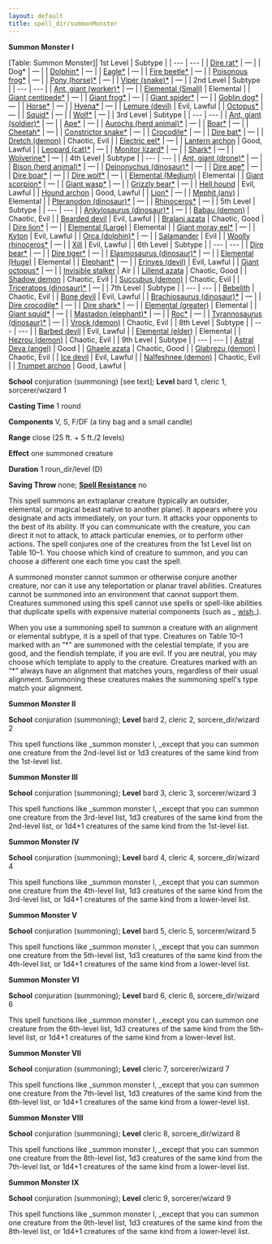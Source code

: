 ```yaml
---
layout: default
title: spell_dir/summonMonster
---
```

 **Summon Monster I**

[Table: Summon Monster]| 1st Level | Subtype |
| --- | --- |
| [Dire rat\*](../monster_dir/rat#_rat-dire) | — |
| Dog\* | — |
| [Dolphin\*](../monster_dir/dolphin#_dolphin) | — |
| [Eagle\*](../monster_dir/eagle#_eagle) | — |
| [Fire beetle\*](../monster_dir/beetle#_beetle-fire) | — |
| [Poisonous frog\*](../monster_dir/frog#_frog-poison) | — |
| [Pony (horse)\*](../monster_dir/horse#_horse-pony) | — |
| [Viper (snake)\*](../monster_dir/familiar#_viper) | — |
| 2nd Level | Subtype |
| --- | --- |
| [Ant, giant (worker)\*](../monster_dir/ant#_ant-giant) | — |
| [Elemental (Small)](../monster_dir/elemental) | Elemental |
| [Giant centipede\*](../monster_dir/centipede#_centipede-giant) | — |
| [Giant frog\*](../monster_dir/frog#_frog-giant) | — |
| [Giant spider\*](../monster_dir/spider#_spider-giant) | — |
| [Goblin dog\*](../monster_dir/goblinDog#_goblin-dog) | — |
| [Horse\*](../monster_dir/horse#_) | — |
| [Hyena\*](../monster_dir/hyena#_hyena) | — |
| [Lemure (devil)](../monster_dir/devil#_devil-lemure) | Evil, Lawful |
| [Octopus\*](../monster_dir/octopus#_octopus) | — |
| [Squid\*](../monster_dir/squid#_squid) | — |
| [Wolf\*](../monster_dir/wolf#_wolf) | — |
| 3rd Level | Subtype |
| --- | --- |
| [Ant, giant (soldier)\*](../monster_dir/ant#_ant-giant) | — |
| [Ape\*](../monster_dir/ape#_ape) | — |
| [Aurochs (herd animal)\*](../monster_dir/herdAnimal#_herd-animal-aurochs) | — |
| [Boar\*](../monster_dir/boar#_boar) | — |
| [Cheetah\*](../monster_dir/cat#_cat-cheetah) | — |
| [Constrictor snake\*](../monster_dir/snake#_snake-constrictor) | — |
| [Crocodile\*](../monster_dir/crocodile#_crocodile) | — |
| [Dire bat\*](../monster_dir/bat#_bat-dire) | — |
| [Dretch (demon)](../monster_dir/demon#_demon-dretch) | Chaotic, Evil |
| [Electric eel\*](../monster_dir/eel#_ell-electric) | — |
| [Lantern archon](../monster_dir/archon#_archon-lantern) | Good, Lawful |
| [Leopard (cat)\*](../monster_dir/cat#_cat-leopard) | — |
| [Monitor lizard\*](../monster_dir/lizard#_lizard-giant) | — |
| [Shark\*](../monster_dir/shark#_shark) | — |
| [Wolverine\*](../monster_dir/wolverine#_wolverine) | — |
| 4th Level | Subtype |
| --- | --- |
| [Ant, giant (drone)\*](../monster_dir/ant#_ant-giant) | — |
| [Bison (herd animal)\*](../monster_dir/herdAnimal#_herd-animal-bison) | — |
| [Deinonychus (dinosaur)\*](../monster_dir/dinosaur#_dinosaur-deinonychus) | — |
| [Dire ape\*](../monster_dir/ape#_ape-dire) | — |
| [Dire boar\*](../monster_dir/boar#_boar-dire) | — |
| [Dire wolf\*](../monster_dir/wolf#_wolf-dire) | — |
| [Elemental (Medium)](../monster_dir/elemental#_) | Elemental |
| [Giant scorpion\*](../monster_dir/scorpion#_scorpion-giant) | — |
| [Giant wasp\*](../monster_dir/wasp#_wasp-giant) | — |
| [Grizzly bear\*](../monster_dir/bear#_bear-grizzly) | — |
| [Hell hound](../monster_dir/hellHound#_hell-hound) | Evil, Lawful |
| [Hound archon](../monster_dir/archon#_archon-hound) | Good, Lawful |
| [Lion\*](../monster_dir/lion#_lion) | — |
| [Mephit (any)](../monster_dir/mephit#_) | Elemental |
| [Pteranodon (dinosaur)\*](../monster_dir/dinosaur#_dinosaur-pteranodon) | — |
| [Rhinoceros\*](../monster_dir/rhinoceros#_rhinoceros) | — |
| 5th Level | Subtype |
| --- | --- |
| [Ankylosaurus (dinosaur)\*](../monster_dir/dinosaur#_dinosaur-ankylosaurus) | — |
| [Babau (demon)](../monster_dir/demon#_demon-babau) | Chaotic, Evil |
| [Bearded devil](../monster_dir/devil#_devil-bearded) | Evil, Lawful |
| [Bralani azata](../monster_dir/azata#_azata-bralani) | Chaotic, Good |
| [Dire lion\*](../monster_dir/lion#_lion-dire) | — |
| [Elemental (Large)](../monster_dir/elemental#_) | Elemental |
| [Giant moray eel\*](../monster_dir/eel#_eel-giant-moray) | — |
| [Kyton](../monster_dir/kyton#_kyton) | Evil, Lawful |
| [Orca (dolphin)\*](../monster_dir/dolphin#_dolphin-orca) | — |
| [Salamander](../monster_dir/salamander#_salamander) | Evil |
| [Woolly rhinoceros\*](../monster_dir/rhinoceros#_rhinoceros-wooly) | — |
| [Xill](../monster_dir/xill#_xill) | Evil, Lawful |
| 6th Level | Subtype |
| --- | --- |
| [Dire bear\*](../monster_dir/bear#_bear-dire) | — |
| [Dire tiger\*](../monster_dir/tiger#_tiger-dire) | — |
| [Elasmosaurus (dinosaur)\*](../monster_dir/dinosaur#_dinosaur-elasmosaurus) | — |
| [Elemental (Huge)](../monster_dir/elemental#_) | Elemental |
| [Elephant\*](../monster_dir/elephant#_elephant) | — |
| [Erinyes (devil)](../monster_dir/devil#_devil-erinyes) | Evil, Lawful |
| [Giant octopus\*](../monster_dir/octopus#_octopus-giant) | — |
| [Invisible stalker](../monster_dir/invisibleStalker#_invisible-stalker) | Air |
| [Lillend azata](../monster_dir/azata#_azata-lillend) | Chaotic, Good |
| [Shadow demon](../monster_dir/demon#_demon-shadow) | Chaotic, Evil |
| [Succubus (demon)](../monster_dir/demon#_demon-succubus) | Chaotic, Evil |
| [Triceratops (dinosaur)\*](../monster_dir/dinosaur#_triceratops) | — |
| 7th Level | Subtype |
| --- | --- |
| [Bebelith](../monster_dir/bebilith#_bebilith) | Chaotic, Evil |
| [Bone devil](../monster_dir/devil#_devil-bone) | Evil, Lawful |
| [Brachiosaurus (dinosaur)\*](../monster_dir/dinosaur#_dinosaur-brachiosaurus) | — |
| [Dire crocodile\*](../monster_dir/crocodile#_crocodile-dire) | — |
| [Dire shark\*](../monster_dir/shark#_shark-dire) | — |
| [Elemental (greater)](../monster_dir/elemental#_) | Elemental |
| [Giant squid\*](../monster_dir/squid#_squid-giant) | — |
| [Mastadon (elephant)\*](../monster_dir/elephant#_elephant-mastodon) | — |
| [Roc\*](../monster_dir/roc#_roc) | — |
| [Tyrannosaurus (dinosaur)\*](../monster_dir/dinosaur#_dinosaur-tyrannosaurus) | — |
| [Vrock (demon)](../monster_dir/demon#_demon-vrock) | Chaotic, Evil |
| 8th Level | Subtype |
| --- | --- |
| [Barbed devil](../monster_dir/devil#_devil-barbed) | Evil, Lawful |
| [Elemental (elder)](../monster_dir/elemental#_) | Elemental |
| [Hezrou (demon)](../monster_dir/demon#_demon-hezrou) | Chaotic, Evil |
| 9th Level | Subtype |
| --- | --- |
| [Astral Deva (angel)](../monster_dir/angel#_angel-astral-deva) | Good |
| [Ghaele azata](../monster_dir/azata#_azata-ghaele) | Chaotic, Good |
| [Glabrezu (demon)](../monster_dir/demon#_demon-glabrezu) | Chaotic, Evil |
| [Ice devil](../monster_dir/devil#_devil-ice) | Evil, Lawful |
| [Nalfeshnee (demon)](../monster_dir/demon#_demon-nalfeshnee) | Chaotic, Evil |
| [Trumpet archon](../monster_dir/archon#_archon-trumpet) | Good, Lawful |

**School** conjuration (summoning) [see text]; **Level** bard 1, cleric 1, sorcerer/wizard 1

**Casting Time** 1 round

**Components** V, S, F/DF (a tiny bag and a small candle)

**Range** close (25 ft. + 5 ft./2 levels)

**Effect** one summoned creature

**Duration** 1 roun_dir/level (D)

**Saving Throw** none; **[Spell Resistance](../glossary#_spell-resistance)** no

This spell summons an extraplanar creature (typically an outsider, elemental, or magical beast native to another plane). It appears where you designate and acts immediately, on your turn. It attacks your opponents to the best of its ability. If you can communicate with the creature, you can direct it not to attack, to attack particular enemies, or to perform other actions. The spell conjures one of the creatures from the 1st Level list on Table 10–1. You choose which kind of creature to summon, and you can choose a different one each time you cast the spell.

A summoned monster cannot summon or otherwise conjure another creature, nor can it use any teleportation or planar travel abilities. Creatures cannot be summoned into an environment that cannot support them. Creatures summoned using this spell cannot use spells or spell-like abilities that duplicate spells with expensive material components (such as _ [wish](wish#_wish)_).

When you use a summoning spell to summon a creature with an alignment or elemental subtype, it is a spell of that type. Creatures on Table 10–1 marked with an “\*” are summoned with the celestial template, if you are good, and the fiendish template, if you are evil. If you are neutral, you may choose which template to apply to the creature. Creatures marked with an “\*” always have an alignment that matches yours, regardless of their usual alignment. Summoning these creatures makes the summoning spell's type match your alignment.

**Summon Monster II**

**School** conjuration (summoning); **Level** bard 2, cleric 2, sorcere_dir/wizard 2

This spell functions like _summon monster I, _except that you can summon one creature from the 2nd-level list or 1d3 creatures of the same kind from the 1st-level list.

**Summon Monster III**

**School** conjuration (summoning); **Level** bard 3, cleric 3, sorcerer/wizard 3

This spell functions like _summon monster I, _except that you can summon one creature from the 3rd-level list, 1d3 creatures of the same kind from the 2nd-level list, or 1d4+1 creatures of the same kind from the 1st-level list.

**Summon Monster IV**

**School** conjuration (summoning); **Level** bard 4, cleric 4, sorcere_dir/wizard 4

This spell functions like _summon monster I, _except that you can summon one creature from the 4th-level list, 1d3 creatures of the same kind from the 3rd-level list, or 1d4+1 creatures of the same kind from a lower-level list.

**Summon Monster V**

**School** conjuration (summoning); **Level** bard 5, cleric 5, sorcerer/wizard 5

This spell functions like _summon monster I, _except that you can summon one creature from the 5th-level list, 1d3 creatures of the same kind from the 4th-level list, or 1d4+1 creatures of the same kind from a lower-level list.

**Summon Monster VI**

**School** conjuration (summoning); **Level** bard 6, cleric 6, sorcere_dir/wizard 6

This spell functions like _summon monster I, _except you can summon one creature from the 6th-level list, 1d3 creatures of the same kind from the 5th-level list, or 1d4+1 creatures of the same kind from a lower-level list.

**Summon Monster VII**

**School** conjuration (summoning); **Level** cleric 7, sorcerer/wizard 7

This spell functions like _summon monster I, _except that you can summon one creature from the 7th-level list, 1d3 creatures of the same kind from the 6th-level list, or 1d4+1 creatures of the same kind from a lower-level list.

**Summon Monster VIII**

**School** conjuration (summoning); **Level** cleric 8, sorcere_dir/wizard 8

This spell functions like _summon monster I, _except that you can summon one creature from the 8th-level list, 1d3 creatures of the same kind from the 7th-level list, or 1d4+1 creatures of the same kind from a lower-level list.

**Summon Monster IX**

**School** conjuration (summoning); **Level** cleric 9, sorcerer/wizard 9

This spell functions like _summon monster I, _except that you can summon one creature from the 9th-level list, 1d3 creatures of the same kind from the 8th-level list, or 1d4+1 creatures of the same kind from a lower-level list.

